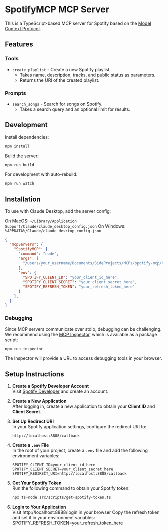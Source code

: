 # SpotifyMCP MCP Server

This is a TypeScript-based MCP server for Spotify based on the [Model Context Protocol](https://modelcontextprotocol.io/introduction).

## Features

### Tools
- `create_playlist` - Create a new Spotify playlist.
  - Takes name, description, tracks, and public status as parameters.
  - Returns the URI of the created playlist.

### Prompts
- `search_songs` - Search for songs on Spotify.
  - Takes a search query and an optional limit for results.

## Development

Install dependencies:
```bash
npm install
```

Build the server:
```bash
npm run build
```

For development with auto-rebuild:
```bash
npm run watch
```

## Installation

To use with Claude Desktop, add the server config:

On MacOS: `~/Library/Application Support/Claude/claude_desktop_config.json`
On Windows: `%APPDATA%/Claude/claude_desktop_config.json`

```json
{
  "mcpServers": {
    "SpotifyMCP": {
      "command": "node",
      "args": [
        "/Users/your_username/Documents/SideProjects/MCPs/spotify-mcp/build/index.js"
      ],
      "env": {
        "SPOTIFY_CLIENT_ID": "your_client_id_here",
        "SPOTIFY_CLIENT_SECRET": "your_client_secret_here",
        "SPOTIFY_REFRESH_TOKEN": "your_refresh_token_here"
      }
    },
  }
}
```

### Debugging

Since MCP servers communicate over stdio, debugging can be challenging. We recommend using the [MCP Inspector](https://github.com/modelcontextprotocol/inspector), which is available as a package script:

```bash
npm run inspector
```

The Inspector will provide a URL to access debugging tools in your browser.

## Setup Instructions

1. **Create a Spotify Developer Account**  
   Visit [Spotify Developer](https://developer.spotify.com/) and create an account.

2. **Create a New Application**  
   After logging in, create a new application to obtain your **Client ID** and **Client Secret**.

3. **Set Up Redirect URI**  
   In your Spotify application settings, configure the redirect URI to:  
   ```
   http://localhost:8888/callback
   ```

4. **Create a `.env` File**  
   In the root of your project, create a `.env` file and add the following environment variables:
   ```plaintext
   SPOTIFY_CLIENT_ID=your_client_id_here
   SPOTIFY_CLIENT_SECRET=your_client_secret_here
   SPOTIFY_REDIRECT_URI=http://localhost:8888/callback
   ```

5. **Get Your Spotify Token**  
   Run the following command to obtain your Spotify token:
   ```bash
   npx ts-node src/scripts/get-spotify-token.ts
   ```

6. **Login to Your Application**  
   Visit http://localhost:8888/login in your browser
   Copy the refresh token and set it in your environment variables:
   SPOTIFY_REFRESH_TOKEN=your_refresh_token_here